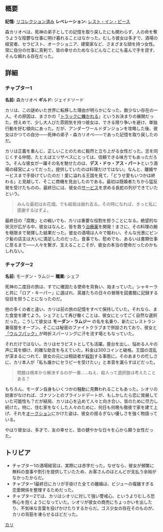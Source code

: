 <!-- title: 森カリオペ -->
<!-- quote: 死が二人を分かつまで。 -->
<!-- chapters: -1 -->
<!-- images: (カリのチャプター1プロフィール), (カリ オーラ集め), (リコレクション - 森カリオペ), (カリのチャプター2プロフィール), (チャプター2のエンディング中のカリ) -->
<!-- model: false -->

## 概要

**記憶:** [リコレクション済み](https://youtu.be/j8I3gqJV1NU)
**レベレーション:** [レスト・イン・ピース](#entry:rest-in-peace-entry)

森カリオペは、死神の弟子としての記憶を取り戻したにも関わらず、人の命を奪うような陰鬱な仕事に明け暮れることはなかった。むしろ彼女は多才で、酒場の経営者、セラピスト、オークショニア、建築家など、さまざまな顔を持つ女性。常に自分の仕事に真剣で、皆の幸せのためならどんなことにも喜んで手を貸す、そんな頼れる存在だった。

## 詳細

### チャプター1

**名前:** 森カリオペ
**ギルド:** ジェイドソード

カリは、この謎めいた世界に転移した理由が明らかになった、数少ない存在の一人。その原因は、まさかの「[トラックに轢かれる](https://www.youtube.com/live/xE3JQ1R2dU?t=331)」というお決まりの展開だった。控えめで、少し大人びた雰囲気を持つ彼女は、できる限り争いを避け、単独行動を好む傾向にあった。だが、アンダーワールドダンジョンを攻略した後、彼女はかつての自分――死神の弟子・森カリオペ――であった記憶を取り戻したのだ。

カリは正義を重んじ、正しいことのために毅然と立ち上がる女性だった。志を同じくする仲間、たとえばエリザベスにとっては、信頼できる味方でもあっただろう。そんな彼女が一躍その名を馳せたのは、**デス・ドゥ・アス・パート**という酒場の経営によってだった。提供していたのは料理だけではない。なんと、離婚サービスまで手掛けていたのだ！愛に溢れる王国を見て、「どうせ愛もいつかは終わる」と見越して、そこに商機を見出したのである。最初は既婚者たちから猛反発を受けたものの、最終日には、彼女の[サービス](https://www.youtube.com/live/evcruocvE3g?feature=shared&t=11280)を求める長蛇の列ができていたという。

> みんな最初はお花畑。でも結局は崩れ去る。その時になれば、きっと私に感謝するはずよ。

最終日の「腐敗」との戦いでも、カリは重要な役割を担うことになる。絶望的な状況が広がる中、彼女はなんと、皆を救う[治療薬](https://www.youtube.com/live/evcruocvE3g?t=8835)を開発！まさに、その料理の腕を極限まで発揮した結果だった。彼女の酒場は人々で賑わい、そんな光景にピンク髪の店主は大いに満足したのだった。食事でも、慰めでも、あるいは書類仕事に至るまで――人々を繋ぎ、支えることこそが、彼女の本当の使命だったのかもしれない。

### チャプター2

**名前:** モーダン・ラムジー
**職業:** シェフ

死神の二度目の旅は、すでに確固たる使命を背負い、始まっていた。シャキーラと共に「ロア・キーパー」に選ばれ、英雄たちの日々の冒険を図書館に記録する役目を担うことになったのだ。

他の多くの者と違い、カリは前の旅の記憶をすべて保持していた。それなら、また食堂を建てよう。シェフとして再び働くことは、彼女にとってごく自然な選択だった。こうして彼女は **モーダン・ラムジー** の名を名乗り、新たにレストラン兼宿屋をオープン。そこには秘密のファイトクラブまで併設されており、彼女と[「ウルフパック」](https://www.youtube.com/live/uX0rZYSrb4Q?si=ygF1V3H5aVxDjwl&t=6658)が時折スパーリングに汗を流す場ともなっていた。

それだけではない。カリはセラピストとしても活躍。屋台を出し、悩める人々の声に耳を傾け、的確な助言を与えていた。料金は300コインと破格。王国の混乱が深まるにつれて、彼女の元には相談者が[殺到](https://www.youtube.com/live/ABO6qUKDBG0?si=zw4PRzXBRiyCgpjw&t=14246)する事態に。そのあまりの忙しさに、カリ本人が「私も誰かにセラピーを受けたい」と本音を漏らすほどだった。

> 問題は根本から解決するのが一番……ねえ、殺人って選択肢は考えたことある？

もちろん、モーダン自身もいくつかの騒動に見舞われることもあった。シオリの妨害がなければ、ゴナソンとのブラインドデートが、もしかしたら恋に発展していた可能性も？だが結局、カリは心を込めて人々と向き合い、皆のために尽力し続けた。特に、住む家をなくした人々のために、何日も何晩も徹夜で家を建て上げ、それを[オークション](https://www.youtube.com/live/Ch4qLZhARtY?t=5528)にかけた姿は、彼女の揺るぎない優しさを強く物語っている。

やはり彼女は、多才で、友の幸せと、皆の健やかな日々を心から願う女性だった。

## トリビア

- チャプター1の酒場経営は、実際には赤字だった。なぜなら、彼女が頻繁に無料の食事や割引を提供していたため、お客さんのほとんどが支払う余裕がなかったからだ。
- チャプター1最終日にカリが手掛けた全ての離婚は、ビジューの複雑すぎる恋愛関係を整理するためだった。
- チャプター2では、カリはシオリに対して強い警戒心、というよりむしろ恐怖心を抱くようになっていた。シオリが彼女の商売にちょっかいを出したり、不気味な言葉を投げかけたりするからだ。ゴス少女の存在そのものが、カリの背筋を凍らせるほどだった。

[カリ](#easter:easter-calli)